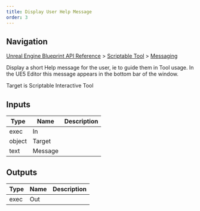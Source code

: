 ```yaml
---
title: Display User Help Message
order: 3
---
```

## Navigation

[Unreal Engine Blueprint API Reference](https://dev.epicgames.com/documentation/en-us/unreal-engine/BlueprintAPI) > [Scriptable Tool](https://dev.epicgames.com/documentation/en-us/unreal-engine/BlueprintAPI/ScriptableTool) > [Messaging](https://dev.epicgames.com/documentation/en-us/unreal-engine/BlueprintAPI/ScriptableTool/Messaging)

Display a short Help message for the user, ie to guide them in Tool usage.
In the UE5 Editor this message appears in the bottom bar of the window.

Target is Scriptable Interactive Tool

## Inputs

| Type | Name | Description |
| --- | --- | --- |
| exec | In |  |
| object | Target |  |
| text | Message |  |

## Outputs

| Type | Name | Description |
| --- | --- | --- |
| exec | Out |  |
